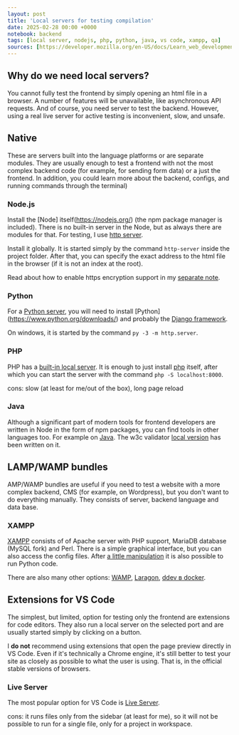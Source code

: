 ```yaml
---
layout: post
title: 'Local servers for testing compilation'
date: 2025-02-28 00:00 +0000
notebook: backend
tags: [local server, nodejs, php, python, java, vs code, xampp, qa]
sources: [https://developer.mozilla.org/en-US/docs/Learn_web_development/Howto/Tools_and_setup/set_up_a_local_testing_server]
---
```

## Why do we need local servers?
You cannot fully test the frontend by simply opening an html file in a browser. A number of features will be unavailable, like asynchronous API requests. And of course, you need server to test the backend. However, using a real live server for active testing is inconvenient, slow, and unsafe.

## Native
These are servers built into the language platforms or are separate modules. They are usually enough to test a frontend with not the most complex backend code (for example, for sending form data) or a just the frontend. In addition, you could learn more about the backend, configs, and running commands through the terminal)

### Node.js
Install the [Node] itself(https://nodejs.org/) (the npm package manager is included). There is no built-in server in the Node, but as always there are modules for that. For testing, I use [http server](https://www.npmjs.com/package/http-server).  

Install it globally. It is started simply by the command `http-server` inside the project folder. After that, you can specify the exact address to the html file in the browser (if it is not an index at the root).

Read about how to enable https encryption support in my [separate note](https://vallek.github.io/webdevtips/en/openssl-local-server-with-https).

### Python
For a [Python server](https://realpython.com/python-http-server/#how-to-start-pythons-httpserver-in-the-command-line), you will need to install [Python] (https://www.python.org/downloads/) and probably the [Django framework](https://docs.djangoproject.com/en/5.1/topics/install/).

On windows, it is started by the command `py -3 -m http.server`.

### PHP
PHP has a [built-in local server](https://www.php.net/manual/en/features.commandline.webserver.php). It is enough to just install [php](https://www.php.net/downloads.php) itself, after which you can start the server with the command `php -S localhost:8000`.

cons: slow (at least for me/out of the box), long page reload

### Java
Although a significant part of modern tools for frontend developers are written in Node in the form of npm packages, you can find tools in other languages too. For example on [Java](https://www.java.com/ru/download/). The w3c validator [local version](https://validator.github.io/validator/#web-based-checking) has been written on it.

## LAMP/WAMP bundles
AMP/WAMP bundles are useful if you need to test a website with a more complex backend, CMS (for example, on Wordpress), but you don't want to do everything manually. They consists of server, backend language and data base.

### XAMPP
[XAMPP](https://www.apachefriends.org/) consists of of Apache server with PHP support, MariaDB database (MySQL fork) and Perl. There is a simple graphical interface, but you can also access the config files. After [a little manipulation](https://blog.terresquall.com/2021/10/running-python-in-xampp/) it is also possible to run Python code.

There are also many other options: [WAMP](https://sourceforge.net/projects/wampserver/), [Laragon](https://laragon.org/download), [ddev в docker](https://ddev.readthedocs.io/en/stable/users/install/docker-installation/).

## Extensions for VS Code
The simplest, but limited, option for testing only the frontend are extensions for code editors. They also run a local server on the selected port and are usually started simply by clicking on a button.

I **do not** recommend using extensions that open the page preview directly in VS Code. Even if it's technically a Chrome engine, it's still better to test your site as closely as possible to what the user is using. That is, in the official stable versions of browsers. 

### Live Server
The most popular option for VS Code is [Live Server](https://marketplace.visualstudio.com/items?itemName=ritwickdey.LiveServer).

cons: it runs files only from the sidebar (at least for me), so it will not be possible to run for a single file, only for a project in workspace.